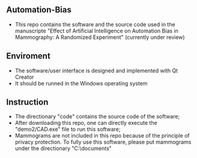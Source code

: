 ## Automation-Bias
* This repo contains the software and the source code used in the manuscripte "Effect of Artificial Intelligence on Automation Bias in Mammography: A Randomized Experiment" (currently under review)

## Enviroment
* The software/user interface is designed and implemented with Qt Creator
* It should be runned in the Windows operating system

## Instruction
* The directionary "code" contains the source code of the software;
* After downloading this repo, one can directly execute the "demo2/CAD.exe" file to run this software;
* Mammograms are not included in this repo because of the principle of privacy protection. To fully use this software, please put mammograms under the directionary "C:\documents"


  
  
